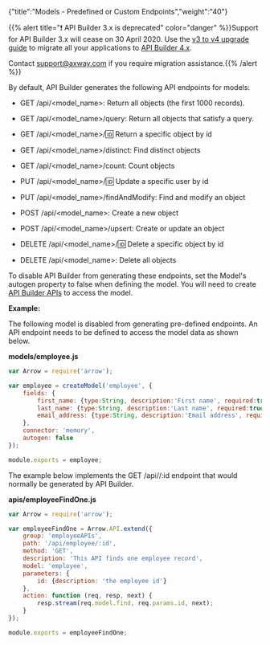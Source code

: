 {"title":"Models - Predefined or Custom Endpoints","weight":"40"}

{{% alert title="❗️ API Builder 3.x is deprecated" color="danger" %}}Support for API Builder 3.x will cease on 30 April 2020. Use the [v3 to v4 upgrade guide](https://docs.axway.com/bundle/API_Builder_4x_allOS_en/page/api_builder_v3_to_v4_upgrade_guide.html) to migrate all your applications to [API Builder 4.x](https://docs.axway.com/bundle/API_Builder_4x_allOS_en/page/api_builder_getting_started_guide.html).

Contact [support@axway.com](mailto:support@axway.com) if you require migration assistance.{{% /alert %}}

By default, API Builder generates the following API endpoints for models:

* GET /api/<model\_name>: Return all objects (the first 1000 records).

* GET /api/<model\_name>/query: Return all objects that satisfy a query.

* GET /api/<model\_name>/:id: Return a specific object by id

* GET /api/<model\_name>/distinct: Find distinct objects

* GET /api/<model\_name>/count: Count objects

* PUT /api/<model\_name>/:id: Update a specific user by id

* PUT /api/<model\_name>/findAndModify: Find and modify an object

* POST /api/<model\_name>: Create a new object

* POST /api/<model\_name>/upsert: Create or update an object

* DELETE /api/<model\_name>/:id: Delete a specific object by id

* DELETE /api/<model\_name>: Delete all objects

To disable API Builder from generating these endpoints, set the Model's autogen property to false when defining the model. You will need to create [API Builder APIs](/docs/appc/Axway_API_Builder/API_Builder/API_Builder_Developer_Guide/API_Builder_APIs/) to access the model.

**Example:**

The following model is disabled from generating pre-defined endpoints. An API endpoint needs to be defined to access the model data as shown below.

**models/employee.js**

```javascript
var Arrow = require('arrow');

var employee = createModel('employee', {
    fields: {
        first_name: {type:String, description:'First name', required:true},
        last_name: {type:String, description:'Last name', required:true},
        email_address: {type:String, description:'Email address', required:true}
    },
    connector: 'memory',
    autogen: false
});

module.exports = employee;
```

The example below implements the GET /api/<employee>/:id endpoint that would normally be generated by API Builder.

**apis/employeeFindOne.js**

```javascript
var Arrow = require('arrow');

var employeeFindOne = Arrow.API.extend({
    group: 'employeeAPIs',
    path: '/api/employee/:id',
    method: 'GET',
    description: 'This API finds one employee record',
    model: 'employee',
    parameters: {
        id: {description: 'the employee id'}
    },
    action: function (req, resp, next) {
        resp.stream(req.model.find, req.params.id, next);
    }
});

module.exports = employeeFindOne;
```

